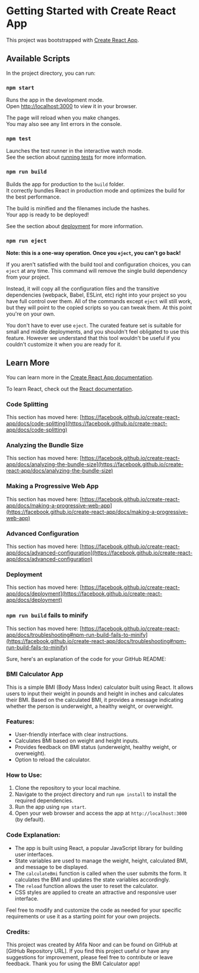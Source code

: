 # Getting Started with Create React App

This project was bootstrapped with [Create React App](https://github.com/facebook/create-react-app).

## Available Scripts

In the project directory, you can run:

### `npm start`

Runs the app in the development mode.\
Open [http://localhost:3000](http://localhost:3000) to view it in your browser.

The page will reload when you make changes.\
You may also see any lint errors in the console.

### `npm test`






Launches the test runner in the interactive watch mode.\
See the section about [running tests](https://facebook.github.io/create-react-app/docs/running-tests) for more information.

### `npm run build`

Builds the app for production to the `build` folder.\
It correctly bundles React in production mode and optimizes the build for the best performance.

The build is minified and the filenames include the hashes.\
Your app is ready to be deployed!

See the section about [deployment](https://facebook.github.io/create-react-app/docs/deployment) for more information.

### `npm run eject`

**Note: this is a one-way operation. Once you `eject`, you can't go back!**

If you aren't satisfied with the build tool and configuration choices, you can `eject` at any time. This command will remove the single build dependency from your project.

Instead, it will copy all the configuration files and the transitive dependencies (webpack, Babel, ESLint, etc) right into your project so you have full control over them. All of the commands except `eject` will still work, but they will point to the copied scripts so you can tweak them. At this point you're on your own.

You don't have to ever use `eject`. The curated feature set is suitable for small and middle deployments, and you shouldn't feel obligated to use this feature. However we understand that this tool wouldn't be useful if you couldn't customize it when you are ready for it.

## Learn More

You can learn more in the [Create React App documentation](https://facebook.github.io/create-react-app/docs/getting-started).

To learn React, check out the [React documentation](https://reactjs.org/).

### Code Splitting

This section has moved here: [https://facebook.github.io/create-react-app/docs/code-splitting](https://facebook.github.io/create-react-app/docs/code-splitting)

### Analyzing the Bundle Size

This section has moved here: [https://facebook.github.io/create-react-app/docs/analyzing-the-bundle-size](https://facebook.github.io/create-react-app/docs/analyzing-the-bundle-size)

### Making a Progressive Web App

This section has moved here: [https://facebook.github.io/create-react-app/docs/making-a-progressive-web-app](https://facebook.github.io/create-react-app/docs/making-a-progressive-web-app)

### Advanced Configuration

This section has moved here: [https://facebook.github.io/create-react-app/docs/advanced-configuration](https://facebook.github.io/create-react-app/docs/advanced-configuration)

### Deployment

This section has moved here: [https://facebook.github.io/create-react-app/docs/deployment](https://facebook.github.io/create-react-app/docs/deployment)

### `npm run build` fails to minify

This section has moved here: [https://facebook.github.io/create-react-app/docs/troubleshooting#npm-run-build-fails-to-minify](https://facebook.github.io/create-react-app/docs/troubleshooting#npm-run-build-fails-to-minify)



Sure, here's an explanation of the code for your GitHub README:

### BMI Calculator App

This is a simple BMI (Body Mass Index) calculator built using React. It allows users to input their weight in pounds and height in inches and calculates their BMI. Based on the calculated BMI, it provides a message indicating whether the person is underweight, a healthy weight, or overweight.

### Features:

- User-friendly interface with clear instructions.
- Calculates BMI based on weight and height inputs.
- Provides feedback on BMI status (underweight, healthy weight, or overweight).
- Option to reload the calculator.

### How to Use:

1. Clone the repository to your local machine.
2. Navigate to the project directory and run `npm install` to install the required dependencies.
3. Run the app using `npm start`.
4. Open your web browser and access the app at `http://localhost:3000` (by default).

### Code Explanation:

- The app is built using React, a popular JavaScript library for building user interfaces.
- State variables are used to manage the weight, height, calculated BMI, and message to be displayed.
- The `calculateBmi` function is called when the user submits the form. It calculates the BMI and updates the state variables accordingly.
- The `reload` function allows the user to reset the calculator.
- CSS styles are applied to create an attractive and responsive user interface.

Feel free to modify and customize the code as needed for your specific requirements or use it as a starting point for your own projects.

### Credits:

This project was created by Afifa Noor  and can be found on GitHub at [GitHub Repository URL]. If you find this project useful or have any suggestions for improvement, please feel free to contribute or leave feedback. Thank you for using the BMI Calculator app!
